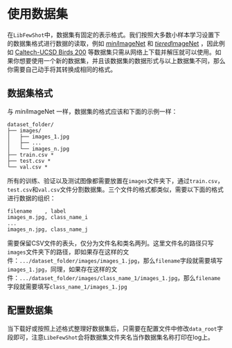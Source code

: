 # 使用数据集

在`LibFewShot`中，数据集有固定的表示格式。我们按照大多数小样本学习设置下的数据集格式进行数据的读取，例如 [*mini*ImageNet](https://paperswithcode.com/dataset/miniimagenet-1) 和 [*tiered*ImageNet](https://paperswithcode.com/dataset/tieredimagenet) ，因此例如
[Caltech-UCSD Birds 200](http://www.vision.caltech.edu/visipedia/CUB-200.html)
等数据集只需从网络上下载并解压就可以使用。如果你想要使用一个新的数据集，并且该数据集的数据形式与以上数据集不同，那么你需要自己动手将其转换成相同的格式。

## 数据集格式
与 *mini*ImageNet 一样，数据集的格式应该和下面的示例一样：
```
dataset_folder/
├── images/
│   ├── images_1.jpg
│   ├── ...
│   └── images_n.jpg
├── train.csv *
├── test.csv *
└── val.csv *
```

所有的训练、验证以及测试图像都需要放置在`images`文件夹下，通过`train.csv`，`test.csv`和`val.csv`文件分割数据集。三个文件的格式都类似，需要以下面的格式进行数据的组织：
```csv
filename    , label
images_m.jpg, class_name_i
...
images_n.jpg, class_name_j
```
需要保留CSV文件的表头，仅分为文件名和类名两列。这里文件名的路径只写`images`文件夹下的路径，即如果存在这样的文件：`.../dataset_folder/images/images_1.jpg`，那么`filename`字段就需要填写`images_1.jpg`，同理，如果存在这样的文件：`.../dataset_folder/images/class_name_1/images_1.jpg`，那么`filename`字段就需要填写`class_name_1/images_1.jpg`

## 配置数据集
当下载好或按照上述格式整理好数据集后，只需要在配置文件中修改`data_root`字段即可，注意`LibeFewShot`会将数据集文件夹名当作数据集名称打印在log上。
